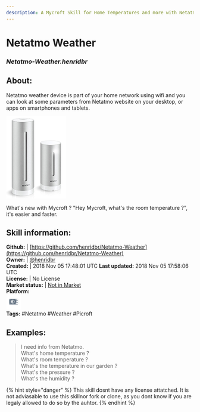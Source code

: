 ```yaml
---  
description: A Mycroft Skill for Home Temperatures and more with Netatmo  
---  
```

# Netatmo Weather  
### _Netatmo-Weather.henridbr_  
## About:  
Netatmo weather device is part of your home network using wifi and you can look at some parameters from Netatmo website on your desktop, or apps on smartphones and tablets.

[![Netatmo_weather station](https://raw.githubusercontent.com/henridbr/Netatmo-Weather/master/images/Netatmo-device.png
)](https://www.netatmo.com/en-US/product/weather/)

What's new with Mycroft ? "Hey Mycroft, what's the room temperature ?", it's easier and faster.

## Skill information:  
**Github:** | [https://github.com/henridbr/Netatmo-Weather](https://github.com/henridbr/Netatmo-Weather)  
**Owner:** | [@henridbr](https://github.com/henridbr)  
**Created:** | 2018 Nov 05 17:48:01 UTC  **Last updated:** 2018 Nov 05 17:58:06 UTC  
**License:** | No License  
**Market status:** | [Not in Market](https://market.mycroft.ai/skill/)  
**Platform:**  
 ![](../.gitbook/assets/picroft-icon.png)   
**Tags:** \#Netatmo \#Weather \#Picroft   
## Examples:  
> I need info from Netatmo.  
> What's home temperature ?  
> What's room temperature ?  
> What's the temperature in our garden ?  
> What's the pressure ?  
> What's the humidity ?  
  
{% hint style="danger" %}
This skill dosnt have any license attatched. It is not adviasable to use this skillnor fork or clone, as you dont know if you are legaly allowed to do so by the auhtor.
{% endhint %}
